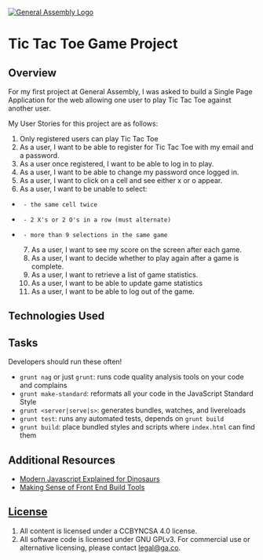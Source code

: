 [![General Assembly Logo](https://camo.githubusercontent.com/1a91b05b8f4d44b5bbfb83abac2b0996d8e26c92/687474703a2f2f692e696d6775722e636f6d2f6b6538555354712e706e67)](https://generalassemb.ly/education/web-development-immersive)

# Tic Tac Toe Game Project

## Overview
For my first project at General Assembly, I was asked to build a Single Page Application for the web allowing one user to play Tic Tac Toe against another user.

My User Stories for this project are as follows:

  1. Only registered users can play Tic Tac Toe
  2. As a user, I want to be able to register for Tic Tac Toe with my email and a password.
  3. As a user once registered, I want to be able to log in to play.
  4. As a user, I want to be able to change my password once logged in.
  5. As a user, I want to click on a cell and see either x or o appear.
  6. As a user, I want to be unable to select:
+      - the same cell twice
+      - 2 X's or 2 O's in a row (must alternate)
+      - more than 9 selections in the same game
  7. As a user, I want to see my score on the screen after each game.
  8. As a user, I want to decide whether to play again after a game is complete.
  9. As a user, I want to retrieve a list of game statistics.
  10. As a user, I want to be able to update game statistics
  11. As a user, I want to be able to log out of the game.

## Technologies Used

## Tasks

Developers should run these often!

- `grunt nag` or just `grunt`: runs code quality analysis tools on your code
    and complains
- `grunt make-standard`: reformats all your code in the JavaScript Standard Style
- `grunt <server|serve|s>`: generates bundles, watches, and livereloads
- `grunt test`: runs any automated tests, depends on `grunt build`
- `grunt build`: place bundled styles and scripts where `index.html` can find
    them

## Additional Resources

- [Modern Javascript Explained for Dinosaurs](https://medium.com/@peterxjang/modern-javascript-explained-for-dinosaurs-f695e9747b70)
- [Making Sense of Front End Build Tools](https://medium.freecodecamp.org/making-sense-of-front-end-build-tools-3a1b3a87043b)

## [License](LICENSE)

1. All content is licensed under a CC­BY­NC­SA 4.0 license.
1. All software code is licensed under GNU GPLv3. For commercial use or
    alternative licensing, please contact legal@ga.co.
